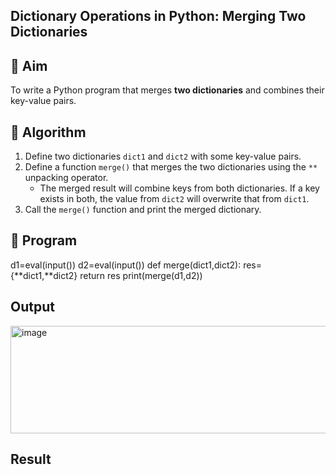 ## Dictionary Operations in Python: Merging Two Dictionaries

## 🎯 Aim
To write a Python program that merges **two dictionaries** and combines their key-value pairs.

## 🧠 Algorithm
1. Define two dictionaries `dict1` and `dict2` with some key-value pairs.
2. Define a function `merge()` that merges the two dictionaries using the `**` unpacking operator.
   - The merged result will combine keys from both dictionaries. If a key exists in both, the value from `dict2` will overwrite that from `dict1`.
3. Call the `merge()` function and print the merged dictionary.

## 🧾 Program

d1=eval(input())
d2=eval(input())
def merge(dict1,dict2):
     res={**dict1,**dict2}
     return res
print(merge(d1,d2))

## Output
<img width="1041" height="172" alt="image" src="https://github.com/user-attachments/assets/0efa6f6d-5e32-4b7e-80a0-e9dffb83e77e" />

## Result
